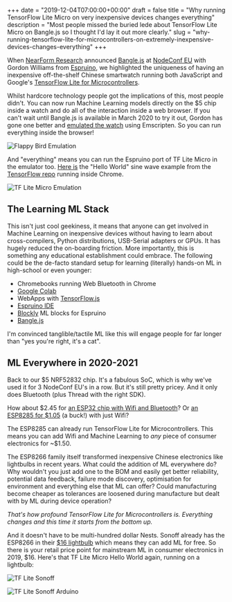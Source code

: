 +++
date = "2019-12-04T07:00:00+00:00"
draft = false
title = "Why running TensorFlow Lite Micro on very inexpensive devices changes everything"
description = "Most people missed the buried lede about TensorFlow Lite Micro on Bangle.js so I thought I'd lay it out more clearly."
slug = "why-running-tensorflow-lite-for-microcontrollers-on-extremely-inexpensive-devices-changes-everything"
+++

When [NearForm Research](https://www.nearform.com/research/) announced [Bangle.js](https://www.nearform.com/blog?_sf_s=bangle.js) at [NodeConf EU](https://www.nodeconf.eu/) with Gordon Williams from [Espruino](https://espruino.com), we highlighted the uniqueness of having an inexpensive off-the-shelf Chinese smartwatch running both JavaScript and Google's [TensorFlow Lite for Microcontrollers](https://www.tensorflow.org/lite/microcontrollers).

Whilst hardcore technology people got the implications of this, most people didn't. You can now run Machine Learning models directly on the $5 chip inside a watch and do all of the interaction inside a web browser. If you can't wait until Bangle.js is available in March 2020 to try it out, Gordon has gone one better and [emulated the watch](https://www.espruino.com/ide/emulator.html?codeurl=https://banglejs.com/apps/apps/flappy/app.js&upload) using Emscripten. So you can run everything inside the browser! 


![Flappy Bird Emulation](/images/2019/12/emulator1.jpg)


And "everything" means you can run the Espruino port of TF Lite Micro in the emulator too. [Here is](https://www.espruino.com/ide/emulator.html?gist=c0404a867b3531527428a1843c5fd5fc&upload) the "Hello World" sine wave example from the [TensorFlow repo](https://github.com/tensorflow/tensorflow/tree/master/tensorflow/lite/experimental/micro/examples/hello_world) running inside Chrome.

![TF Lite Micro Emulation](/images/2019/12/emulator2.jpg)


## The Learning ML Stack
This  isn't just cool geekiness, it means that anyone can get involved in Machine Learning on inexpensive devices without having to learn about cross-compilers, Python distributions, USB-Serial adapters or GPUs. It has hugely reduced the on-boarding friction. More importantly, this is something any educational establishment could embrace. The following could be the de-facto standard setup for learning (literally) hands-on ML in high-school or even younger:

* Chromebooks running Web Bluetooth in Chrome
* [Google Colab](https://colab.research.google.com/)
* WebApps with [TensorFlow.js](https://www.tensorflow.org/js) 
* [Espruino IDE](https://espruino.com/ide)
* [Blockly](https://developers.google.com/blockly) ML blocks for Espruino
* [Bangle.js](https://banglejs.com)

I'm convinced tanglible/tactile ML like this will engage people for far longer than "yes you're right, it's a cat".

## ML Everywhere in 2020-2021
Back to our $5 NRF52832 chip. It's a fabulous SoC, which is why we've used it for 3 NodeConf EU's in a row. But it's still pretty pricey. And it only does Bluetooth (plus Thread with the right SDK).

How about $2.45 for [an ESP32 chip with Wifi and Bluetooth](https://www2.mouser.com/ProductDetail/Espressif-Systems/ESP32-S0WD?qs=sGAEpiMZZMve4%2FbfQkoj%252BEaa%252BXdRvdmbR%2FQ7UMJWB9I%3D)? Or [an ESP8285 for $1.05](https://www2.mouser.com/ProductDetail/Espressif-Systems/ESP8285H16?qs=sGAEpiMZZMsG1k5vdNM%2Fc8yNQq7qgKEx8g19WW57dfQ%3D) (a buck!) with just Wifi? 

The ESP8285 can already run TensorFlow Lite for Microcontrollers. This means you can add Wifi and Machine Learning to *any* piece of consumer electronics for ~$1.50. 

The ESP8266 family itself transformed inexpensive Chinese electronics like lightbulbs in recent years. What could the addition of ML everywhere do? Why wouldn't you just add one to the BOM and easily get better reliability, potential data feedback, failure mode discovery, optimisation for environment and everything else that ML can offer? Could manufacturing become cheaper as tolerances are loosened during manufacture but dealt with by ML during device operation?

*That's how profound TensorFlow Lite for Microcontrollers is. Everything changes and this time it starts from the bottom up.*

And it doesn't have to be multi-hundred dollar Nests. Sonoff already has the ESP8266 in their [$16 lightbulb](https://www.aliexpress.com/item/32824271928.html) which means they can add ML for free. So there is your retail price point for mainstream ML in consumer electronics in 2019, $16. Here's that TF Lite Micro Hello World again, running on a lightbulb:

![TF Lite Sonoff](/images/2019/12/sonoff2.jpg)

![TF Lite Sonoff Arduino](/images/2019/12/sonoff1.jpg)


